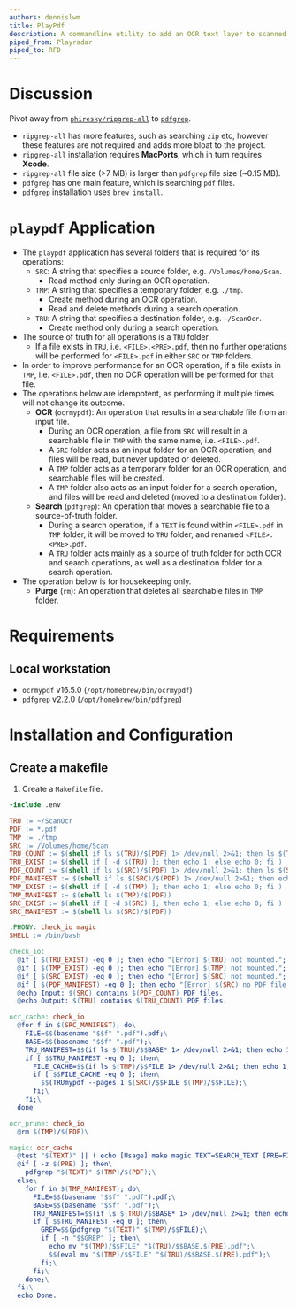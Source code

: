 ```yaml
---
authors: dennislwm
title: PlayPdf
description: A commandline utility to add an OCR text layer to scanned PDF files, allowing them to be searched or copy-pasted.
piped_from: Playradar
piped_to: RFD
---
```


# Discussion

Pivot away from [`phiresky/ripgrep-all`][r01] to [`pdfgrep`][r02].

* `ripgrep-all` has more features, such as searching `zip` etc, however these features are not required and adds more bloat to the project.
* `ripgrep-all` installation requires **MacPorts**, which in turn requires **Xcode**.
* `ripgrep-all` file size (>7 MB) is larger than `pdfgrep` file size (~0.15 MB).
* `pdfgrep` has one main feature, which is searching `pdf` files.
* `pdfgrep` installation uses `brew install`.

[r01]: https://github.com/phiresky/ripgrep-all
[r02]: https://pdfgrep.org

# `playpdf` Application

* The `playpdf` application has several folders that is required for its operations:
  * `SRC`: A string that specifies a source folder, e.g. `/Volumes/home/Scan`.
    * Read method only during an OCR operation.
  * `TMP`: A string that specifies a temporary folder, e.g. `./tmp`.
    * Create method during an OCR operation.
    * Read and delete methods during a search operation.
  * `TRU`: A string that specifies a destination folder, e.g. `~/ScanOcr`.
    * Create method only during a search operation.
* The source of truth for all operations is a `TRU` folder.
  * If a file exists in `TRU`, i.e. `<FILE>.<PRE>.pdf`, then no further operations will be performed for `<FILE>.pdf` in either `SRC` or `TMP` folders.
* In order to improve performance for an OCR operation, if a file exists in `TMP`, i.e. `<FILE>.pdf`, then no OCR operation will be performed for that file.
* The operations below are idempotent, as performing it multiple times will not change its outcome.
  * **OCR** (`ocrmypdf`): An operation that results in a searchable file from an input file.
    * During an OCR operation, a file from `SRC` will result in a searchable file in `TMP` with the same name, i.e. `<FILE>.pdf`.
    * A `SRC` folder acts as an input folder for an OCR operation, and files will be read, but never updated or deleted.
    * A `TMP` folder acts as a temporary folder for an OCR operation, and searchable files will be created.
    * A `TMP` folder also acts as an input folder for a search operation, and files will be read and deleted (moved to a destination folder).
  * **Search** (`pdfgrep`): An operation that moves a searchable file to a source-of-truth folder.
    * During a search operation, if a `TEXT` is found within `<FILE>.pdf` in `TMP` folder, it will be moved to `TRU` folder, and renamed `<FILE>.<PRE>.pdf`.
    * A `TRU` folder acts mainly as a source of truth folder for both OCR and search operations, as well as a destination folder for a search operation.
* The operation below is for housekeeping only.
  * **Purge** (`rm`): An operation that deletes all searchable files in `TMP` folder.

# Requirements

## Local workstation

* `ocrmypdf` v16.5.0 (`/opt/homebrew/bin/ocrmypdf`)
* `pdfgrep` v2.2.0 (`/opt/homebrew/bin/pdfgrep`)

# Installation and Configuration

## Create a makefile

1. Create a `Makefile` file.

```makefile
-include .env

TRU := ~/ScanOcr
PDF := *.pdf
TMP := ./tmp
SRC := /Volumes/home/Scan
TRU_COUNT := $(shell if ls $(TRU)/$(PDF) 1> /dev/null 2>&1; then ls $(TRU)/$(PDF) | wc -l; else echo 0; fi)
TRU_EXIST := $(shell if [ -d $(TRU) ]; then echo 1; else echo 0; fi )
PDF_COUNT := $(shell if ls $(SRC)/$(PDF) 1> /dev/null 2>&1; then ls $(SRC)/$(PDF) | wc -l; else echo 0; fi)
PDF_MANIFEST := $(shell if ls $(SRC)/$(PDF) 1> /dev/null 2>&1; then echo 1; else echo 0; fi)
TMP_EXIST := $(shell if [ -d $(TMP) ]; then echo 1; else echo 0; fi )
TMP_MANIFEST := $(shell ls $(TMP)/$(PDF))
SRC_EXIST := $(shell if [ -d $(SRC) ]; then echo 1; else echo 0; fi )
SRC_MANIFEST := $(shell ls $(SRC)/$(PDF))

.PHONY: check_io magic
SHELL := /bin/bash

check_io:
  @if [ $(TRU_EXIST) -eq 0 ]; then echo "[Error] $(TRU) not mounted."; exit 1; fi
  @if [ $(TMP_EXIST) -eq 0 ]; then echo "[Error] $(TMP) not mounted."; exit 1; fi
  @if [ $(SRC_EXIST) -eq 0 ]; then echo "[Error] $(SRC) not mounted."; exit 1; fi
  @if [ $(PDF_MANIFEST) -eq 0 ]; then echo "[Error] $(SRC) no PDF file."; exit 1; fi
  @echo Input: $(SRC) contains $(PDF_COUNT) PDF files.
  @echo Output: $(TRU) contains $(TRU_COUNT) PDF files.

ocr_cache: check_io
  @for f in $(SRC_MANIFEST); do\
    FILE=$$(basename "$$f" ".pdf").pdf;\
    BASE=$$(basename "$$f" ".pdf");\
    TRU_MANIFEST=$$(if ls $(TRU)/$$BASE* 1> /dev/null 2>&1; then echo 1; else echo 0; fi);\
    if [ $$TRU_MANIFEST -eq 0 ]; then\
      FILE_CACHE=$$(if ls $(TMP)/$$FILE 1> /dev/null 2>&1; then echo 1; else echo 0; fi);\
      if [ $$FILE_CACHE -eq 0 ]; then\
        $$(TRUmypdf --pages 1 $(SRC)/$$FILE $(TMP)/$$FILE);\
      fi;\
    fi;\
  done

ocr_prune: check_io
  @rm $(TMP)/$(PDF)\

magic: ocr_cache
  @test "$(TEXT)" || ( echo [Usage] make magic TEXT=SEARCH_TEXT [PRE=FILE_PREFIX]; exit 1 )
  @if [ -z $(PRE) ]; then\
    pdfgrep "$(TEXT)" $(TMP)/$(PDF);\
  else\
    for f in $(TMP_MANIFEST); do\
      FILE=$$(basename "$$f" ".pdf").pdf;\
      BASE=$$(basename "$$f" ".pdf");\
      TRU_MANIFEST=$$(if ls $(TRU)/$$BASE* 1> /dev/null 2>&1; then echo 1; else echo 0; fi);\
      if [ $$TRU_MANIFEST -eq 0 ]; then\
        GREP=$$(pdfgrep "$(TEXT)" $(TMP)/$$FILE);\
        if [ -n "$$GREP" ]; then\
          echo mv "$(TMP)/$$FILE" "$(TRU)/$$BASE.$(PRE).pdf";\
          $$(eval mv "$(TMP)/$$FILE" "$(TRU)/$$BASE.$(PRE).pdf");\
        fi;\
      fi;\
    done;\
  fi;\
  echo Done.
```
